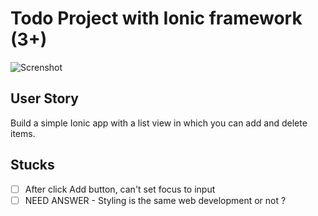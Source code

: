 # Todo Project with Ionic framework (3+)

![Screnshot](https://imgur.com/a/XHI3Q)

## User Story

Build a simple Ionic app with a list view in which you can add and delete items.


## Stucks

- [ ] After click Add button, can't set focus to input
- [ ] NEED ANSWER - Styling is the same web development or not ?
